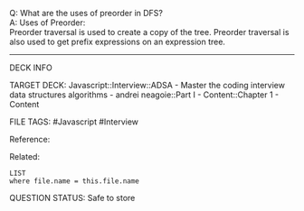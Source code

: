 Q: What are the uses of preorder in DFS?  
A: Uses of Preorder:  
Preorder traversal is used to create a copy of the tree. Preorder traversal is also used to get prefix expressions on an expression tree.
<!--ID: 1693659888164-->

---

DECK INFO

TARGET DECK: Javascript::Interview::ADSA - Master the coding interview data structures algorithms - andrei neagoie::Part I - Content::Chapter 1 - Content

FILE TAGS: #Javascript #Interview

Reference:

Related:

```dataview
LIST
where file.name = this.file.name
```


QUESTION STATUS: Safe to store